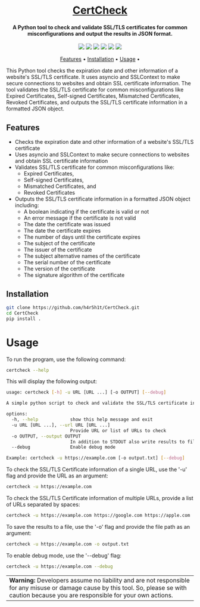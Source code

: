 <h1 align="center"><a href="https://github.com/h4r5h1t/CertCheck.git">CertCheck</a></h1>
<h4 align="center">A Python tool to check and validate SSL/TLS certificates for common misconfigurations and output the results in JSON format.</h4>

<p align="center">
<a href="https://twitter.com/h4r5h1t_hrs"><img src="https://img.shields.io/twitter/follow/h4r5h1t_hrs?style=social"></a>
<a href="https://github.com/h4r5h1t?tab=followers"><img src="https://img.shields.io/github/followers/h4r5h1t?style=social"></a>
<a href="https://github.com/h4r5h1t/CertCheck/issues"><img src="https://img.shields.io/badge/contributions-welcome-brightgreen.svg?style=flat"></a>
<a href="https://github.com/h4r5h1t/CertCheck/blob/master/LICENSE"><img src="https://img.shields.io/badge/License-MIT-yellow.svg"></a>
<a href="#"><img src="https://img.shields.io/badge/Made%20with-Python-1f425f.svg"></a>
<a href="#"><img src="https://madewithlove.now.sh/in?heart=true"></a>
</p>

<p align="center">
  <a href="#features">Features</a> •
  <a href="#installation">Installation</a> •
  <a href="#usage">Usage</a> •
</p>

This Python tool checks the expiration date and other information of a website's SSL/TLS certificate. It uses asyncio and SSLContext to make secure connections to websites and obtain SSL certificate information. The tool validates the SSL/TLS certificate for common misconfigurations like Expired Certificates, Self-signed Certificates, Mismatched Certificates, Revoked Certificates, and outputs the SSL/TLS certificate information in a formatted JSON object.

## Features
- Checks the expiration date and other information of a website's SSL/TLS certificate
- Uses asyncio and SSLContext to make secure connections to websites and obtain SSL certificate information
- Validates SSL/TLS certificate for common misconfigurations like:
  - Expired Certificates,
  - Self-signed Certificates,
  - Mismatched Certificates, and
  - Revoked Certificates
- Outputs the SSL/TLS certificate information in a formatted JSON object including:
  - A boolean indicating if the certificate is valid or not
  - An error message if the certificate is not valid
  - The date the certificate was issued
  - The date the certificate expires
  - The number of days until the certificate expires
  - The subject of the certificate
  - The issuer of the certificate
  - The subject alternative names of the certificate
  - The serial number of the certificate
  - The version of the certificate
  - The signature algorithm of the certificate

## Installation

```bash
git clone https://github.com/h4r5h1t/CertCheck.git
cd CertCheck
pip install .
```

# Usage
To run the program, use the following command:
```bash
certcheck --help
```
This will display the following output:
```bash
usage: certcheck [-h] -u URL [URL ...] [-o OUTPUT] [--debug]

A simple python script to check and validate the SSL/TLS certificate information of a website.

options:
  -h, --help            show this help message and exit
  -u URL [URL ...], --url URL [URL ...]
                        Provide URL or list of URLs to check
  -o OUTPUT, --output OUTPUT
                        In addition to STDOUT also write results to file.
  --debug               Enable debug mode

Example: certcheck -u https://example.com [-o output.txt] [--debug]
```

To check the SSL/TLS Certificate information of a single URL, use the '-u' flag and provide the URL as an argument:
```bash
certcheck -u https://example.com
```

To check the SSL/TLS Certificate information of multiple URLs, provide a list of URLs separated by spaces:
```bash
certcheck -u https://example.com https://google.com https://apple.com
```

To save the results to a file, use the '-o' flag and provide the file path as an argument:
```bash
certcheck -u https://example.com -o output.txt
```

To enable debug mode, use the '--debug' flag:
```bash
certcheck -u https://example.com --debug
```

<table>
<td>
<b>Warning:</b> Developers assume no liability and are not responsible for any misuse or damage cause by this tool. So, please se with caution because you are responsible for your own actions.
</td>
</table>
